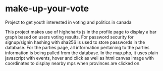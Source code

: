 # make-up-your-vote

Project to get youth interested in voting and politics in canada

This project makes use of highcharts js in the profile page to display a bar graph based on users voting results.
For password security for signup/signin hashing with sha256 is used to store passwords in the database.
For the parties page, all information pertaining to the parties information is being pulled from the database.
In the map.php, it uses plain javascript with events, hover and click as well as html canvas image with coordinates 
to display nearby mps when provinces are clicked on.
